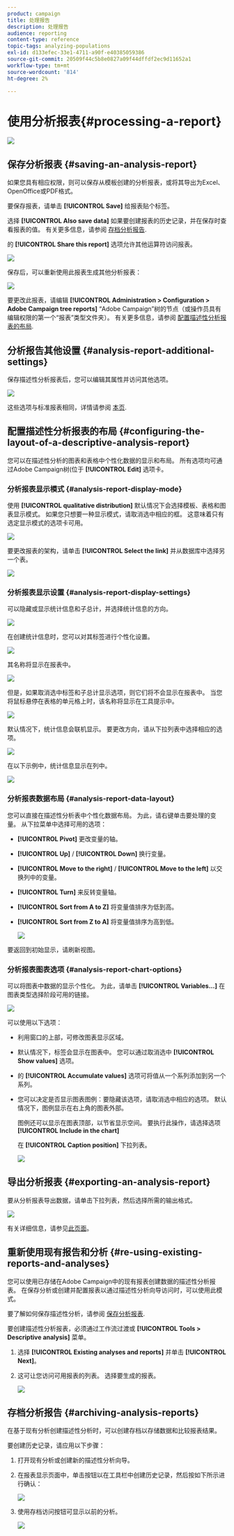```yaml
---
product: campaign
title: 处理报告
description: 处理报告
audience: reporting
content-type: reference
topic-tags: analyzing-populations
exl-id: d133efec-33e1-4711-a90f-e40385059386
source-git-commit: 20509f44c5b8e0827a09f44dffdf2ec9d11652a1
workflow-type: tm+mt
source-wordcount: '814'
ht-degree: 2%

---
```


# 使用分析报表{#processing-a-report}

![](../../assets/common.svg)

## 保存分析报表 {#saving-an-analysis-report}

如果您具有相应权限，则可以保存从模板创建的分析报表，或将其导出为Excel、OpenOffice或PDF格式。

要保存报表，请单击 **[!UICONTROL Save]** 给报表贴个标签。

选择 **[!UICONTROL Also save data]** 如果要创建报表的历史记录，并在保存时查看报表的值。 有关更多信息，请参阅 [存档分析报告](#archiving-analysis-reports).

的 **[!UICONTROL Share this report]** 选项允许其他运算符访问报表。

![](assets/s_ncs_user_report_wizard_010.png)

保存后，可以重新使用此报表生成其他分析报表：

![](assets/s_ncs_user_report_wizard_08a.png)

要更改此报表，请编辑 **[!UICONTROL Administration > Configuration > Adobe Campaign tree reports]** “Adobe Campaign”树的节点（或操作员具有编辑权限的第一个“报表”类型文件夹）。 有关更多信息，请参阅 [配置描述性分析报表的布局](#configuring-the-layout-of-a-descriptive-analysis-report).

## 分析报告其他设置 {#analysis-report-additional-settings}

保存描述性分析报表后，您可以编辑其属性并访问其他选项。

![](assets/s_ncs_user_report_wizard_08b.png)

这些选项与标准报表相同，详情请参阅 [本页](../../reporting/using/properties-of-the-report.md).

## 配置描述性分析报表的布局 {#configuring-the-layout-of-a-descriptive-analysis-report}

您可以在描述性分析的图表和表格中个性化数据的显示和布局。 所有选项均可通过Adobe Campaign树(位于 **[!UICONTROL Edit]** 选项卡。

### 分析报表显示模式 {#analysis-report-display-mode}

使用 **[!UICONTROL qualitative distribution]** 默认情况下会选择模板、表格和图表显示模式。 如果您只想要一种显示模式，请取消选中相应的框。 这意味着只有选定显示模式的选项卡可用。

![](assets/s_ncs_advuser_report_display_01.png)

要更改报表的架构，请单击 **[!UICONTROL Select the link]** 并从数据库中选择另一个表。

![](assets/s_ncs_advuser_report_display_02.png)

### 分析报表显示设置 {#analysis-report-display-settings}

可以隐藏或显示统计信息和子总计，并选择统计信息的方向。

![](assets/s_ncs_advuser_report_display_05.png)

在创建统计信息时，您可以对其标签进行个性化设置。

![](assets/s_ncs_advuser_report_display_06.png)

其名称将显示在报表中。

![](assets/s_ncs_advuser_report_display_07.png)

但是，如果取消选中标签和子总计显示选项，则它们将不会显示在报表中。 当您将鼠标悬停在表格的单元格上时，该名称将显示在工具提示中。

![](assets/s_ncs_advuser_report_display_08.png)

默认情况下，统计信息会联机显示。 要更改方向，请从下拉列表中选择相应的选项。

![](assets/s_ncs_advuser_report_wizard_035a.png)

在以下示例中，统计信息显示在列中。

![](assets/s_ncs_advuser_report_wizard_035.png)

### 分析报表数据布局 {#analysis-report-data-layout}

您可以直接在描述性分析表中个性化数据布局。 为此，请右键单击要处理的变量。 从下拉菜单中选择可用的选项：

* **[!UICONTROL Pivot]** 更改变量的轴。
* **[!UICONTROL Up]** / **[!UICONTROL Down]** 换行变量。
* **[!UICONTROL Move to the right]** / **[!UICONTROL Move to the left]** 以交换列中的变量。
* **[!UICONTROL Turn]** 来反转变量轴。
* **[!UICONTROL Sort from A to Z]** 将变量值排序为低到高。
* **[!UICONTROL Sort from Z to A]** 将变量值排序为高到低。

   ![](assets/s_ncs_advuser_report_wizard_016.png)

要返回到初始显示，请刷新视图。

### 分析报表图表选项 {#analysis-report-chart-options}

可以将图表中数据的显示个性化。 为此，请单击 **[!UICONTROL Variables...]** 在图表类型选择阶段可用的链接。

![](assets/s_ncs_advuser_report_wizard_3c.png)

可以使用以下选项：

* 利用窗口的上部，可修改图表显示区域。
* 默认情况下，标签会显示在图表中。 您可以通过取消选中 **[!UICONTROL Show values]** 选项。
* 的 **[!UICONTROL Accumulate values]** 选项可将值从一个系列添加到另一个系列。
* 您可以决定是否显示图表图例：要隐藏该选项，请取消选中相应的选项。 默认情况下，图例显示在右上角的图表外部。

   图例还可以显示在图表顶部，以节省显示空间。 要执行此操作，请选择选项 **[!UICONTROL Include in the chart]**

   在 **[!UICONTROL Caption position]** 下拉列表。

   ![](assets/s_ncs_advuser_report_wizard_3d.png)

## 导出分析报表 {#exporting-an-analysis-report}

要从分析报表导出数据，请单击下拉列表，然后选择所需的输出格式。

![](assets/s_ncs_user_report_wizard_09.png)

有关详细信息，请参见[此页面](../../reporting/using/actions-on-reports.md)。

## 重新使用现有报告和分析 {#re-using-existing-reports-and-analyses}

您可以使用已存储在Adobe Campaign中的现有报表创建数据的描述性分析报表。 在保存分析或创建并配置报表以通过描述性分析向导访问时，可以使用此模式。

要了解如何保存描述性分析，请参阅 [保存分析报表](#saving-an-analysis-report).

要创建描述性分析报表，必须通过工作流过渡或 **[!UICONTROL Tools > Descriptive analysis]** 菜单。

1. 选择 **[!UICONTROL Existing analyses and reports]** 并单击 **[!UICONTROL Next]**。
1. 这可让您访问可用报表的列表。 选择要生成的报表。

   ![](assets/s_ncs_user_report_wizard_01.png)

## 存档分析报告 {#archiving-analysis-reports}

在基于现有分析创建描述性分析时，可以创建存档以存储数据和比较报表结果。

要创建历史记录，请应用以下步骤：

1. 打开现有分析或创建新的描述性分析向导。
1. 在报表显示页面中，单击按钮以在工具栏中创建历史记录，然后按如下所示进行确认：

   ![](assets/reporting_descriptive_historize_icon.png)

1. 使用存档访问按钮可显示以前的分析。

   ![](assets/reporting_descriptive_historize_access.png)
